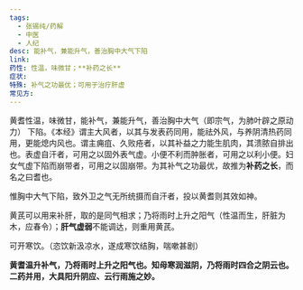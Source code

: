 ```yaml
---
tags:
  - 张锡纯/药解
  - 中医
  - 人纪
desc: 能补气，兼能升气，善治胸中大气下陷
link: 
药性: 性温，味微甘；**补药之长**
症状: 
特殊: 补气之功最优；可用于治疗肝虚
常见方:
---
```

黄耆性温，味微甘，能补气，兼能升气，善治胸中大气（即宗气，为肺叶辟之原动力） 下陷。《本经》谓主大风者，以其与发表药同用，能祛外风，与养阴清热药同用，更能熄内风也。谓主痈疽、久败疮者，以其补益之力能生肌肉，其溃脓自排出也。表虚自汗者，可用之以固外表气虚。小便不利而肿胀者，可用之以利小便。妇女气虚下陷而崩带者，可用之以固崩带。为其补气之功最优，故推为**补药之长**，而名之曰耆也。


惟胸中大气下陷，致外卫之气无所统摄而自汗者，投以黄耆则其效如神。

黄芪可以用来补肝，取的是同气相求；乃将雨时上升之阳气（性温而生，肝脏为木，应春令）；**肝气虚弱**不能调达，则重用黄芪。

可开寒饮。（恣饮新汲凉水，遂成寒饮结胸，喘嗽甚剧）


**黄耆温升补气，乃将雨时上升之阳气也。知母寒润滋阴，乃将雨时四合之阴云也。二药并用，大具阳升阴应、云行雨施之妙。**